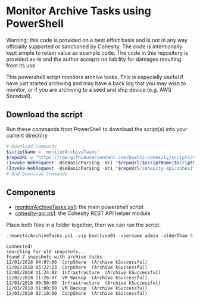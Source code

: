# Monitor Archive Tasks using PowerShell

Warning: this code is provided on a best effort basis and is not in any way officially supported or sanctioned by Cohesity. The code is intentionally kept simple to retain value as example code. The code in this repository is provided as-is and the author accepts no liability for damages resulting from its use.

This powershell script monitors archive tasks. This is especially useful if have just started archiving and may have a back log that you may wish to monitor, or if you are archiving to a seed and ship device (e.g. AWS Snowball).

## Download the script

Run these commands from PowerShell to download the script(s) into your current directory

```powershell
# Download Commands
$scriptName = 'monitorArchiveTasks'
$repoURL = 'https://raw.githubusercontent.com/bseltz-cohesity/scripts/master/powershell'
(Invoke-WebRequest -UseBasicParsing -Uri "$repoUrl/$scriptName/$scriptName.ps1").content | Out-File "$scriptName.ps1"; (Get-Content "$scriptName.ps1") | Set-Content "$scriptName.ps1"
(Invoke-WebRequest -UseBasicParsing -Uri "$repoUrl/cohesity-api/cohesity-api.ps1").content | Out-File cohesity-api.ps1; (Get-Content cohesity-api.ps1) | Set-Content cohesity-api.ps1
# End Download Commands
```

## Components

* [monitorArchiveTasks.ps1](https://raw.githubusercontent.com/bseltz-cohesity/scripts/master/powershell/monitorArchiveTasks/monitorArchiveTasks.ps1): the main powershell script
* [cohesity-api.ps1](https://raw.githubusercontent.com/bseltz-cohesity/scripts/master/powershell/cohesity-api/cohesity-api.ps1): the Cohesity REST API helper module

Place both files in a folder together, then we can run the script.

```powershell
./monitorArchiveTasks.ps1 -vip bseltzve01 -username admin -olderThan 0
```

```text
Connected!
searching for old snapshots...
found 7 snapshots with archive tasks
12/01/2018 04:07:00  CorpShare  (Archive kSuccessful)
12/02/2018 05:22:13  CorpShare  (Archive kSuccessful)
12/02/2018 11:24:02  Infrastructure  (Archive kSuccessful)
12/02/2018 11:26:07  VM Backup  (Archive kSuccessful)
12/03/2018 00:50:00  Infrastructure  (Archive kSuccessful)
12/03/2018 01:00:00  VM Backup  (Archive kSuccessful)
12/03/2018 02:10:00  CorpShare  (Archive kSuccessful)
```
